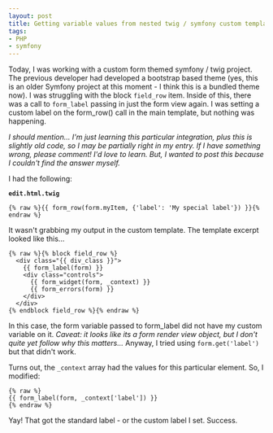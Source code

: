 ```yaml
---
layout: post
title: Getting variable values from nested twig / symfony custom template
tags:
- PHP
- symfony
---
```

Today, I was working with a custom form themed symfony / twig project.  The previous developer had developed a bootstrap based theme (yes, this is an older Symfony project at this moment - I think this is a bundled theme now).  I was struggling with the block `field_row` item.  Inside of this, there was a call to `form_label` passing in just the form view again.  I was setting a custom label on the form_row() call in the main template, but nothing was happening.

_I should mention... I'm just learning this particular integration, plus this is slightly old code, so I may be partially right in my entry.  If I have something wrong, please comment!  I'd love to learn.  But, I wanted to post this because I couldn't find the answer myself._

I had the following:

**`edit.html.twig`**
```twig
{% raw %}{{ form_row(form.myItem, {'label': 'My special label'}) }}{% endraw %}
```

It wasn't grabbing my output in the custom template.  The template excerpt looked like this...
    
```twig
{% raw %}{% block field_row %}
  <div class="{{ div_class }}">
    {{ form_label(form) }}
    <div class="controls">
      {{ form_widget(form, _context) }}
      {{ form_errors(form) }}
    </div>
  </div>
{% endblock field_row %}{% endraw %}
```

In this case, the form variable passed to form_label did not have my custom variable on it.  _Caveat: it looks like its a form render view object, but I don't quite yet follow why this matters..._  Anyway, I tried using `form.get('label')` but that didn't work.

Turns out, the `_context` array had the values for this particular element.  So, I modified:
    
```twig
{% raw %}
{{ form_label(form, _context['label']) }}
{% endraw %}
```

Yay!  That got the standard label - or the custom label I set.  Success.
